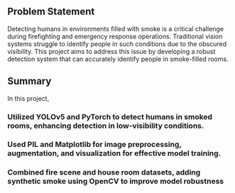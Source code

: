 ## Problem Statement

Detecting humans in environments filled with smoke is a critical challenge during firefighting and emergency response operations. Traditional vision systems struggle to identify people in such conditions due to the obscured visibility. This project aims to address this issue by developing a robust detection system that can accurately identify people in smoke-filled rooms.

## Summary

In this project,
### Utilized YOLOv5 and PyTorch to detect humans in smoked rooms, enhancing detection in low-visibility conditions. 
### Used PIL and Matplotlib for image preprocessing, augmentation, and visualization for effective model training.
### Combined fire scene and house room datasets, adding synthetic smoke using OpenCV to improve model robustness

